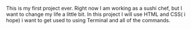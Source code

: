 This is my first project ever. Right now I am working as a sushi chef,
but I want to change my life a little bit. In this project I will use HTML
and CSS( i hope)  i want to get used to using Terminal and all of the commands. 



